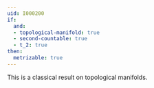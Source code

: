 ```yaml
---
uid: I000200
if:
  and:
  - topological-manifold: true
  - second-countable: true
  - t_2: true
then:
  metrizable: true
---
```

This is a classical result on topological manifolds.

